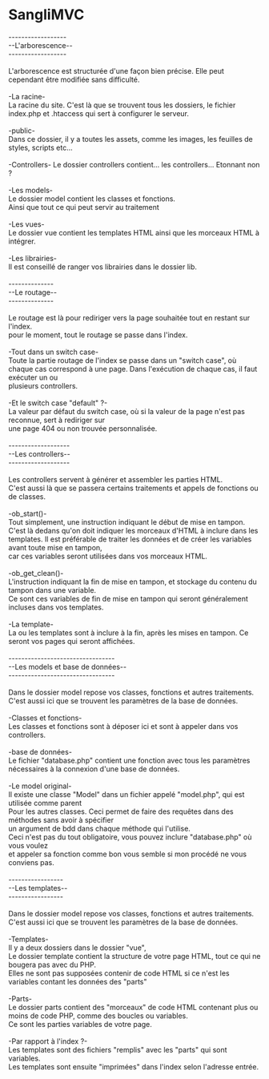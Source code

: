 # SangliMVC

------------------<br>
--L'arborescence--<br>
------------------<br>
<br>
L'arborescence est structurée d'une façon bien précise. Elle peut cependant être modifiée sans difficulté.<br>
<br>
-La racine-<br>
La racine du site. C'est là que se trouvent tous les dossiers, le fichier index.php et .htaccess qui sert à configurer le serveur.<br>
<br>
-public-<br>
Dans ce dossier, il y a toutes les assets, comme les images, les feuilles de styles, scripts etc...<br>
<br>
-Controllers-
Le dossier controllers contient... les controllers... Etonnant non ?<br>
<br>
-Les models-<br>
Le dossier model contient les classes et fonctions.<br>
Ainsi que tout ce qui peut servir au traitement<br>
<br>
-Les vues-<br>
Le dossier vue contient les templates HTML ainsi que les morceaux HTML à intégrer.<br>
<br>
-Les librairies-<br>
Il est conseillé de ranger vos librairies dans le dossier lib.<br>
<br>
--------------<br>
--Le routage--<br>
--------------<br>
<br>
Le routage est là pour rediriger vers la page souhaitée tout en restant sur l'index.<br>
pour le moment, tout le routage se passe dans l'index.<br>
<br>
-Tout dans un switch case-<br>
Toute la partie routage de l'index se passe dans un "switch case", où chaque cas correspond à une page. Dans l'exécution de chaque cas, il faut exécuter un ou<br> plusieurs controllers.<br>
<br>
-Et le switch case "default" ?-<br>
La valeur par défaut du switch case, où si la valeur de la page n'est pas reconnue, sert à rediriger sur<br>
une page 404 ou non trouvée personnalisée.<br>
<br>
-------------------<br>
--Les controllers--<br>
-------------------<br>
<br>
Les controllers servent à générer et assembler les parties HTML.<br>
C'est aussi là que se passera certains traitements et appels de fonctions ou de classes.<br>
<br>
-ob_start()-<br>
Tout simplement, une instruction indiquant le début de mise en tampon.<br>
C'est là dedans qu'on doit indiquer les morceaux d'HTML à inclure dans les templates. Il est préférable de traiter les données et de créer les variables avant toute mise en tampon,<br>
car ces variables seront utilisées dans vos morceaux HTML.<br>
<br>
-ob_get_clean()-<br>
L'instruction indiquant la fin de mise en tampon, et stockage du contenu du tampon dans une variable.<br>
Ce sont ces variables de fin de mise en tampon qui seront généralement incluses dans vos templates.<br>
<br>
-La template-<br>
La ou les templates sont à inclure à la fin, après les mises en tampon. Ce seront vos pages qui seront affichées.<br>
<br>
---------------------------------<br>
--Les models et base de données--<br>
---------------------------------<br>
<br>
Dans le dossier model repose vos classes, fonctions et autres traitements.<br>
C'est aussi ici que se trouvent les paramètres de la base de données.<br>
<br>
-Classes et fonctions-<br>
Les classes et fonctions sont à déposer ici et sont à appeler dans vos controllers.<br>
<br>
-base de données-<br>
Le fichier "database.php" contient une fonction avec tous les paramètres<br>
nécessaires à la connexion d'une base de données.<br>
<br>
-Le model original-<br>
Il existe une classe "Model" dans un fichier appelé "model.php", qui est utilisée comme parent<br>
Pour les autres classes. Ceci permet de faire des requêtes dans des méthodes sans avoir à spécifier<br>
un argument de bdd dans chaque méthode qui l'utilise.<br>
Ceci n'est pas du tout obligatoire, vous pouvez inclure "database.php" où vous voulez<br>
et appeler sa fonction comme bon vous semble si mon procédé ne vous conviens pas.<br>
<br>
-----------------<br>
--Les templates--<br>
-----------------<br>
<br>
Dans le dossier model repose vos classes, fonctions et autres traitements.<br>
C'est aussi ici que se trouvent les paramètres de la base de données.<br>
<br>
-Templates-<br>
Il y a deux dossiers dans le dossier "vue",<br>
Le dossier template contient la structure de votre page HTML, tout ce qui ne bougera pas avec du PHP.<br>
Elles ne sont pas supposées contenir de code HTML si ce n'est les variables contant les données des "parts"<br>
<br>
-Parts-<br>
Le dossier parts contient des "morceaux" de code HTML contenant plus ou moins de code PHP, comme des boucles ou variables.<br>
Ce sont les parties variables de votre page.<br>
<br>
-Par rapport à l'index ?-<br>
Les templates sont des fichiers "remplis" avec les "parts" qui sont variables.<br>
Les templates sont ensuite "imprimées" dans l'index selon l'adresse entrée.<br>
